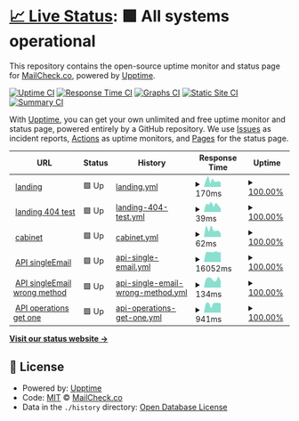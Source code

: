 # [📈 Live Status](https://status.mailcheck.co): <!--live status--> **🟩 All systems operational**

This repository contains the open-source uptime monitor and status page for [MailCheck.co](https://mailcheck.co), powered by [Upptime](https://github.com/upptime/upptime).

[![Uptime CI](https://github.com/MailCheck-co/status/workflows/Uptime%20CI/badge.svg)](https://github.com/upptime/upptime/actions?query=workflow%3A%22Uptime+CI%22)
[![Response Time CI](https://github.com/MailCheck-co/status/workflows/Response%20Time%20CI/badge.svg)](https://github.com/upptime/upptime/actions?query=workflow%3A%22Response+Time+CI%22)
[![Graphs CI](https://github.com/MailCheck-co/status/workflows/Graphs%20CI/badge.svg)](https://github.com/upptime/upptime/actions?query=workflow%3A%22Graphs+CI%22)
[![Static Site CI](https://github.com/MailCheck-co/status/workflows/Static%20Site%20CI/badge.svg)](https://github.com/upptime/upptime/actions?query=workflow%3A%22Static+Site+CI%22)
[![Summary CI](https://github.com/MailCheck-co/status/workflows/Summary%20CI/badge.svg)](https://github.com/upptime/upptime/actions?query=workflow%3A%22Summary+CI%22)

With [Upptime](https://upptime.js.org), you can get your own unlimited and free uptime monitor and status page, powered entirely by a GitHub repository. We use [Issues](https://github.com/MailCheck-co/status/issues) as incident reports, [Actions](https://github.com/MailCheck-co/status/actions) as uptime monitors, and [Pages](https://status.mailcheck.co) for the status page.

<!--start: status pages-->
<!-- This summary is generated by Upptime (https://github.com/upptime/upptime) -->
<!-- Do not edit this manually, your changes will be overwritten -->
<!-- prettier-ignore -->
| URL | Status | History | Response Time | Uptime |
| --- | ------ | ------- | ------------- | ------ |
| <img alt="" src="https://favicons.githubusercontent.com/www.mailcheck.co" height="13"> [landing](https://www.mailcheck.co) | 🟩 Up | [landing.yml](https://github.com/MailCheck-co/status/commits/HEAD/history/landing.yml) | <details><summary><img alt="Response time graph" src="./graphs/landing/response-time-week.png" height="20"> 170ms</summary><br><a href="https://status.mailcheck.co/history/landing"><img alt="Response time 225" src="https://img.shields.io/endpoint?url=https%3A%2F%2Fraw.githubusercontent.com%2FMailCheck-co%2Fstatus%2FHEAD%2Fapi%2Flanding%2Fresponse-time.json"></a><br><a href="https://status.mailcheck.co/history/landing"><img alt="24-hour response time 236" src="https://img.shields.io/endpoint?url=https%3A%2F%2Fraw.githubusercontent.com%2FMailCheck-co%2Fstatus%2FHEAD%2Fapi%2Flanding%2Fresponse-time-day.json"></a><br><a href="https://status.mailcheck.co/history/landing"><img alt="7-day response time 170" src="https://img.shields.io/endpoint?url=https%3A%2F%2Fraw.githubusercontent.com%2FMailCheck-co%2Fstatus%2FHEAD%2Fapi%2Flanding%2Fresponse-time-week.json"></a><br><a href="https://status.mailcheck.co/history/landing"><img alt="30-day response time 210" src="https://img.shields.io/endpoint?url=https%3A%2F%2Fraw.githubusercontent.com%2FMailCheck-co%2Fstatus%2FHEAD%2Fapi%2Flanding%2Fresponse-time-month.json"></a><br><a href="https://status.mailcheck.co/history/landing"><img alt="1-year response time 219" src="https://img.shields.io/endpoint?url=https%3A%2F%2Fraw.githubusercontent.com%2FMailCheck-co%2Fstatus%2FHEAD%2Fapi%2Flanding%2Fresponse-time-year.json"></a></details> | <details><summary><a href="https://status.mailcheck.co/history/landing">100.00%</a></summary><a href="https://status.mailcheck.co/history/landing"><img alt="All-time uptime 100.00%" src="https://img.shields.io/endpoint?url=https%3A%2F%2Fraw.githubusercontent.com%2FMailCheck-co%2Fstatus%2FHEAD%2Fapi%2Flanding%2Fuptime.json"></a><br><a href="https://status.mailcheck.co/history/landing"><img alt="24-hour uptime 100.00%" src="https://img.shields.io/endpoint?url=https%3A%2F%2Fraw.githubusercontent.com%2FMailCheck-co%2Fstatus%2FHEAD%2Fapi%2Flanding%2Fuptime-day.json"></a><br><a href="https://status.mailcheck.co/history/landing"><img alt="7-day uptime 100.00%" src="https://img.shields.io/endpoint?url=https%3A%2F%2Fraw.githubusercontent.com%2FMailCheck-co%2Fstatus%2FHEAD%2Fapi%2Flanding%2Fuptime-week.json"></a><br><a href="https://status.mailcheck.co/history/landing"><img alt="30-day uptime 100.00%" src="https://img.shields.io/endpoint?url=https%3A%2F%2Fraw.githubusercontent.com%2FMailCheck-co%2Fstatus%2FHEAD%2Fapi%2Flanding%2Fuptime-month.json"></a><br><a href="https://status.mailcheck.co/history/landing"><img alt="1-year uptime 100.00%" src="https://img.shields.io/endpoint?url=https%3A%2F%2Fraw.githubusercontent.com%2FMailCheck-co%2Fstatus%2FHEAD%2Fapi%2Flanding%2Fuptime-year.json"></a></details>
| <img alt="" src="https://favicons.githubusercontent.com/www.mailcheck.co" height="13"> [landing 404 test](https://www.mailcheck.co/not-exist) | 🟩 Up | [landing-404-test.yml](https://github.com/MailCheck-co/status/commits/HEAD/history/landing-404-test.yml) | <details><summary><img alt="Response time graph" src="./graphs/landing-404-test/response-time-week.png" height="20"> 39ms</summary><br><a href="https://status.mailcheck.co/history/landing-404-test"><img alt="Response time 73" src="https://img.shields.io/endpoint?url=https%3A%2F%2Fraw.githubusercontent.com%2FMailCheck-co%2Fstatus%2FHEAD%2Fapi%2Flanding-404-test%2Fresponse-time.json"></a><br><a href="https://status.mailcheck.co/history/landing-404-test"><img alt="24-hour response time 51" src="https://img.shields.io/endpoint?url=https%3A%2F%2Fraw.githubusercontent.com%2FMailCheck-co%2Fstatus%2FHEAD%2Fapi%2Flanding-404-test%2Fresponse-time-day.json"></a><br><a href="https://status.mailcheck.co/history/landing-404-test"><img alt="7-day response time 39" src="https://img.shields.io/endpoint?url=https%3A%2F%2Fraw.githubusercontent.com%2FMailCheck-co%2Fstatus%2FHEAD%2Fapi%2Flanding-404-test%2Fresponse-time-week.json"></a><br><a href="https://status.mailcheck.co/history/landing-404-test"><img alt="30-day response time 57" src="https://img.shields.io/endpoint?url=https%3A%2F%2Fraw.githubusercontent.com%2FMailCheck-co%2Fstatus%2FHEAD%2Fapi%2Flanding-404-test%2Fresponse-time-month.json"></a><br><a href="https://status.mailcheck.co/history/landing-404-test"><img alt="1-year response time 71" src="https://img.shields.io/endpoint?url=https%3A%2F%2Fraw.githubusercontent.com%2FMailCheck-co%2Fstatus%2FHEAD%2Fapi%2Flanding-404-test%2Fresponse-time-year.json"></a></details> | <details><summary><a href="https://status.mailcheck.co/history/landing-404-test">100.00%</a></summary><a href="https://status.mailcheck.co/history/landing-404-test"><img alt="All-time uptime 100.00%" src="https://img.shields.io/endpoint?url=https%3A%2F%2Fraw.githubusercontent.com%2FMailCheck-co%2Fstatus%2FHEAD%2Fapi%2Flanding-404-test%2Fuptime.json"></a><br><a href="https://status.mailcheck.co/history/landing-404-test"><img alt="24-hour uptime 100.00%" src="https://img.shields.io/endpoint?url=https%3A%2F%2Fraw.githubusercontent.com%2FMailCheck-co%2Fstatus%2FHEAD%2Fapi%2Flanding-404-test%2Fuptime-day.json"></a><br><a href="https://status.mailcheck.co/history/landing-404-test"><img alt="7-day uptime 100.00%" src="https://img.shields.io/endpoint?url=https%3A%2F%2Fraw.githubusercontent.com%2FMailCheck-co%2Fstatus%2FHEAD%2Fapi%2Flanding-404-test%2Fuptime-week.json"></a><br><a href="https://status.mailcheck.co/history/landing-404-test"><img alt="30-day uptime 100.00%" src="https://img.shields.io/endpoint?url=https%3A%2F%2Fraw.githubusercontent.com%2FMailCheck-co%2Fstatus%2FHEAD%2Fapi%2Flanding-404-test%2Fuptime-month.json"></a><br><a href="https://status.mailcheck.co/history/landing-404-test"><img alt="1-year uptime 100.00%" src="https://img.shields.io/endpoint?url=https%3A%2F%2Fraw.githubusercontent.com%2FMailCheck-co%2Fstatus%2FHEAD%2Fapi%2Flanding-404-test%2Fuptime-year.json"></a></details>
| <img alt="" src="https://www.mailcheck.co/favicon.png" height="13"> [cabinet](https://app.mailcheck.co) | 🟩 Up | [cabinet.yml](https://github.com/MailCheck-co/status/commits/HEAD/history/cabinet.yml) | <details><summary><img alt="Response time graph" src="./graphs/cabinet/response-time-week.png" height="20"> 62ms</summary><br><a href="https://status.mailcheck.co/history/cabinet"><img alt="Response time 74" src="https://img.shields.io/endpoint?url=https%3A%2F%2Fraw.githubusercontent.com%2FMailCheck-co%2Fstatus%2FHEAD%2Fapi%2Fcabinet%2Fresponse-time.json"></a><br><a href="https://status.mailcheck.co/history/cabinet"><img alt="24-hour response time 122" src="https://img.shields.io/endpoint?url=https%3A%2F%2Fraw.githubusercontent.com%2FMailCheck-co%2Fstatus%2FHEAD%2Fapi%2Fcabinet%2Fresponse-time-day.json"></a><br><a href="https://status.mailcheck.co/history/cabinet"><img alt="7-day response time 62" src="https://img.shields.io/endpoint?url=https%3A%2F%2Fraw.githubusercontent.com%2FMailCheck-co%2Fstatus%2FHEAD%2Fapi%2Fcabinet%2Fresponse-time-week.json"></a><br><a href="https://status.mailcheck.co/history/cabinet"><img alt="30-day response time 69" src="https://img.shields.io/endpoint?url=https%3A%2F%2Fraw.githubusercontent.com%2FMailCheck-co%2Fstatus%2FHEAD%2Fapi%2Fcabinet%2Fresponse-time-month.json"></a><br><a href="https://status.mailcheck.co/history/cabinet"><img alt="1-year response time 71" src="https://img.shields.io/endpoint?url=https%3A%2F%2Fraw.githubusercontent.com%2FMailCheck-co%2Fstatus%2FHEAD%2Fapi%2Fcabinet%2Fresponse-time-year.json"></a></details> | <details><summary><a href="https://status.mailcheck.co/history/cabinet">100.00%</a></summary><a href="https://status.mailcheck.co/history/cabinet"><img alt="All-time uptime 100.00%" src="https://img.shields.io/endpoint?url=https%3A%2F%2Fraw.githubusercontent.com%2FMailCheck-co%2Fstatus%2FHEAD%2Fapi%2Fcabinet%2Fuptime.json"></a><br><a href="https://status.mailcheck.co/history/cabinet"><img alt="24-hour uptime 100.00%" src="https://img.shields.io/endpoint?url=https%3A%2F%2Fraw.githubusercontent.com%2FMailCheck-co%2Fstatus%2FHEAD%2Fapi%2Fcabinet%2Fuptime-day.json"></a><br><a href="https://status.mailcheck.co/history/cabinet"><img alt="7-day uptime 100.00%" src="https://img.shields.io/endpoint?url=https%3A%2F%2Fraw.githubusercontent.com%2FMailCheck-co%2Fstatus%2FHEAD%2Fapi%2Fcabinet%2Fuptime-week.json"></a><br><a href="https://status.mailcheck.co/history/cabinet"><img alt="30-day uptime 100.00%" src="https://img.shields.io/endpoint?url=https%3A%2F%2Fraw.githubusercontent.com%2FMailCheck-co%2Fstatus%2FHEAD%2Fapi%2Fcabinet%2Fuptime-month.json"></a><br><a href="https://status.mailcheck.co/history/cabinet"><img alt="1-year uptime 100.00%" src="https://img.shields.io/endpoint?url=https%3A%2F%2Fraw.githubusercontent.com%2FMailCheck-co%2Fstatus%2FHEAD%2Fapi%2Fcabinet%2Fuptime-year.json"></a></details>
| <img alt="" src="https://www.mailcheck.co/favicon.png" height="13"> [API singleEmail](https://api.mailcheck.co/v1/singleEmail:check) | 🟩 Up | [api-single-email.yml](https://github.com/MailCheck-co/status/commits/HEAD/history/api-single-email.yml) | <details><summary><img alt="Response time graph" src="./graphs/api-single-email/response-time-week.png" height="20"> 16052ms</summary><br><a href="https://status.mailcheck.co/history/api-single-email"><img alt="Response time 15973" src="https://img.shields.io/endpoint?url=https%3A%2F%2Fraw.githubusercontent.com%2FMailCheck-co%2Fstatus%2FHEAD%2Fapi%2Fapi-single-email%2Fresponse-time.json"></a><br><a href="https://status.mailcheck.co/history/api-single-email"><img alt="24-hour response time 15837" src="https://img.shields.io/endpoint?url=https%3A%2F%2Fraw.githubusercontent.com%2FMailCheck-co%2Fstatus%2FHEAD%2Fapi%2Fapi-single-email%2Fresponse-time-day.json"></a><br><a href="https://status.mailcheck.co/history/api-single-email"><img alt="7-day response time 16052" src="https://img.shields.io/endpoint?url=https%3A%2F%2Fraw.githubusercontent.com%2FMailCheck-co%2Fstatus%2FHEAD%2Fapi%2Fapi-single-email%2Fresponse-time-week.json"></a><br><a href="https://status.mailcheck.co/history/api-single-email"><img alt="30-day response time 15975" src="https://img.shields.io/endpoint?url=https%3A%2F%2Fraw.githubusercontent.com%2FMailCheck-co%2Fstatus%2FHEAD%2Fapi%2Fapi-single-email%2Fresponse-time-month.json"></a><br><a href="https://status.mailcheck.co/history/api-single-email"><img alt="1-year response time 15887" src="https://img.shields.io/endpoint?url=https%3A%2F%2Fraw.githubusercontent.com%2FMailCheck-co%2Fstatus%2FHEAD%2Fapi%2Fapi-single-email%2Fresponse-time-year.json"></a></details> | <details><summary><a href="https://status.mailcheck.co/history/api-single-email">100.00%</a></summary><a href="https://status.mailcheck.co/history/api-single-email"><img alt="All-time uptime 100.00%" src="https://img.shields.io/endpoint?url=https%3A%2F%2Fraw.githubusercontent.com%2FMailCheck-co%2Fstatus%2FHEAD%2Fapi%2Fapi-single-email%2Fuptime.json"></a><br><a href="https://status.mailcheck.co/history/api-single-email"><img alt="24-hour uptime 100.00%" src="https://img.shields.io/endpoint?url=https%3A%2F%2Fraw.githubusercontent.com%2FMailCheck-co%2Fstatus%2FHEAD%2Fapi%2Fapi-single-email%2Fuptime-day.json"></a><br><a href="https://status.mailcheck.co/history/api-single-email"><img alt="7-day uptime 100.00%" src="https://img.shields.io/endpoint?url=https%3A%2F%2Fraw.githubusercontent.com%2FMailCheck-co%2Fstatus%2FHEAD%2Fapi%2Fapi-single-email%2Fuptime-week.json"></a><br><a href="https://status.mailcheck.co/history/api-single-email"><img alt="30-day uptime 100.00%" src="https://img.shields.io/endpoint?url=https%3A%2F%2Fraw.githubusercontent.com%2FMailCheck-co%2Fstatus%2FHEAD%2Fapi%2Fapi-single-email%2Fuptime-month.json"></a><br><a href="https://status.mailcheck.co/history/api-single-email"><img alt="1-year uptime 100.00%" src="https://img.shields.io/endpoint?url=https%3A%2F%2Fraw.githubusercontent.com%2FMailCheck-co%2Fstatus%2FHEAD%2Fapi%2Fapi-single-email%2Fuptime-year.json"></a></details>
| <img alt="" src="https://www.mailcheck.co/favicon.png" height="13"> [API singleEmail wrong method](https://api.mailcheck.co/v1/singleEmail:check) | 🟩 Up | [api-single-email-wrong-method.yml](https://github.com/MailCheck-co/status/commits/HEAD/history/api-single-email-wrong-method.yml) | <details><summary><img alt="Response time graph" src="./graphs/api-single-email-wrong-method/response-time-week.png" height="20"> 134ms</summary><br><a href="https://status.mailcheck.co/history/api-single-email-wrong-method"><img alt="Response time 142" src="https://img.shields.io/endpoint?url=https%3A%2F%2Fraw.githubusercontent.com%2FMailCheck-co%2Fstatus%2FHEAD%2Fapi%2Fapi-single-email-wrong-method%2Fresponse-time.json"></a><br><a href="https://status.mailcheck.co/history/api-single-email-wrong-method"><img alt="24-hour response time 149" src="https://img.shields.io/endpoint?url=https%3A%2F%2Fraw.githubusercontent.com%2FMailCheck-co%2Fstatus%2FHEAD%2Fapi%2Fapi-single-email-wrong-method%2Fresponse-time-day.json"></a><br><a href="https://status.mailcheck.co/history/api-single-email-wrong-method"><img alt="7-day response time 134" src="https://img.shields.io/endpoint?url=https%3A%2F%2Fraw.githubusercontent.com%2FMailCheck-co%2Fstatus%2FHEAD%2Fapi%2Fapi-single-email-wrong-method%2Fresponse-time-week.json"></a><br><a href="https://status.mailcheck.co/history/api-single-email-wrong-method"><img alt="30-day response time 140" src="https://img.shields.io/endpoint?url=https%3A%2F%2Fraw.githubusercontent.com%2FMailCheck-co%2Fstatus%2FHEAD%2Fapi%2Fapi-single-email-wrong-method%2Fresponse-time-month.json"></a><br><a href="https://status.mailcheck.co/history/api-single-email-wrong-method"><img alt="1-year response time 140" src="https://img.shields.io/endpoint?url=https%3A%2F%2Fraw.githubusercontent.com%2FMailCheck-co%2Fstatus%2FHEAD%2Fapi%2Fapi-single-email-wrong-method%2Fresponse-time-year.json"></a></details> | <details><summary><a href="https://status.mailcheck.co/history/api-single-email-wrong-method">100.00%</a></summary><a href="https://status.mailcheck.co/history/api-single-email-wrong-method"><img alt="All-time uptime 100.00%" src="https://img.shields.io/endpoint?url=https%3A%2F%2Fraw.githubusercontent.com%2FMailCheck-co%2Fstatus%2FHEAD%2Fapi%2Fapi-single-email-wrong-method%2Fuptime.json"></a><br><a href="https://status.mailcheck.co/history/api-single-email-wrong-method"><img alt="24-hour uptime 100.00%" src="https://img.shields.io/endpoint?url=https%3A%2F%2Fraw.githubusercontent.com%2FMailCheck-co%2Fstatus%2FHEAD%2Fapi%2Fapi-single-email-wrong-method%2Fuptime-day.json"></a><br><a href="https://status.mailcheck.co/history/api-single-email-wrong-method"><img alt="7-day uptime 100.00%" src="https://img.shields.io/endpoint?url=https%3A%2F%2Fraw.githubusercontent.com%2FMailCheck-co%2Fstatus%2FHEAD%2Fapi%2Fapi-single-email-wrong-method%2Fuptime-week.json"></a><br><a href="https://status.mailcheck.co/history/api-single-email-wrong-method"><img alt="30-day uptime 100.00%" src="https://img.shields.io/endpoint?url=https%3A%2F%2Fraw.githubusercontent.com%2FMailCheck-co%2Fstatus%2FHEAD%2Fapi%2Fapi-single-email-wrong-method%2Fuptime-month.json"></a><br><a href="https://status.mailcheck.co/history/api-single-email-wrong-method"><img alt="1-year uptime 100.00%" src="https://img.shields.io/endpoint?url=https%3A%2F%2Fraw.githubusercontent.com%2FMailCheck-co%2Fstatus%2FHEAD%2Fapi%2Fapi-single-email-wrong-method%2Fuptime-year.json"></a></details>
| <img alt="" src="https://www.mailcheck.co/favicon.png" height="13"> [API operations get one](https://api.mailcheck.co/v1/emails/operations/dfc72926-b7f8-4f22-878c-03377fb8e325) | 🟩 Up | [api-operations-get-one.yml](https://github.com/MailCheck-co/status/commits/HEAD/history/api-operations-get-one.yml) | <details><summary><img alt="Response time graph" src="./graphs/api-operations-get-one/response-time-week.png" height="20"> 941ms</summary><br><a href="https://status.mailcheck.co/history/api-operations-get-one"><img alt="Response time 951" src="https://img.shields.io/endpoint?url=https%3A%2F%2Fraw.githubusercontent.com%2FMailCheck-co%2Fstatus%2FHEAD%2Fapi%2Fapi-operations-get-one%2Fresponse-time.json"></a><br><a href="https://status.mailcheck.co/history/api-operations-get-one"><img alt="24-hour response time 1024" src="https://img.shields.io/endpoint?url=https%3A%2F%2Fraw.githubusercontent.com%2FMailCheck-co%2Fstatus%2FHEAD%2Fapi%2Fapi-operations-get-one%2Fresponse-time-day.json"></a><br><a href="https://status.mailcheck.co/history/api-operations-get-one"><img alt="7-day response time 941" src="https://img.shields.io/endpoint?url=https%3A%2F%2Fraw.githubusercontent.com%2FMailCheck-co%2Fstatus%2FHEAD%2Fapi%2Fapi-operations-get-one%2Fresponse-time-week.json"></a><br><a href="https://status.mailcheck.co/history/api-operations-get-one"><img alt="30-day response time 1061" src="https://img.shields.io/endpoint?url=https%3A%2F%2Fraw.githubusercontent.com%2FMailCheck-co%2Fstatus%2FHEAD%2Fapi%2Fapi-operations-get-one%2Fresponse-time-month.json"></a><br><a href="https://status.mailcheck.co/history/api-operations-get-one"><img alt="1-year response time 941" src="https://img.shields.io/endpoint?url=https%3A%2F%2Fraw.githubusercontent.com%2FMailCheck-co%2Fstatus%2FHEAD%2Fapi%2Fapi-operations-get-one%2Fresponse-time-year.json"></a></details> | <details><summary><a href="https://status.mailcheck.co/history/api-operations-get-one">100.00%</a></summary><a href="https://status.mailcheck.co/history/api-operations-get-one"><img alt="All-time uptime 100.00%" src="https://img.shields.io/endpoint?url=https%3A%2F%2Fraw.githubusercontent.com%2FMailCheck-co%2Fstatus%2FHEAD%2Fapi%2Fapi-operations-get-one%2Fuptime.json"></a><br><a href="https://status.mailcheck.co/history/api-operations-get-one"><img alt="24-hour uptime 100.00%" src="https://img.shields.io/endpoint?url=https%3A%2F%2Fraw.githubusercontent.com%2FMailCheck-co%2Fstatus%2FHEAD%2Fapi%2Fapi-operations-get-one%2Fuptime-day.json"></a><br><a href="https://status.mailcheck.co/history/api-operations-get-one"><img alt="7-day uptime 100.00%" src="https://img.shields.io/endpoint?url=https%3A%2F%2Fraw.githubusercontent.com%2FMailCheck-co%2Fstatus%2FHEAD%2Fapi%2Fapi-operations-get-one%2Fuptime-week.json"></a><br><a href="https://status.mailcheck.co/history/api-operations-get-one"><img alt="30-day uptime 100.00%" src="https://img.shields.io/endpoint?url=https%3A%2F%2Fraw.githubusercontent.com%2FMailCheck-co%2Fstatus%2FHEAD%2Fapi%2Fapi-operations-get-one%2Fuptime-month.json"></a><br><a href="https://status.mailcheck.co/history/api-operations-get-one"><img alt="1-year uptime 100.00%" src="https://img.shields.io/endpoint?url=https%3A%2F%2Fraw.githubusercontent.com%2FMailCheck-co%2Fstatus%2FHEAD%2Fapi%2Fapi-operations-get-one%2Fuptime-year.json"></a></details>

<!--end: status pages-->

[**Visit our status website →**](https://status.mailcheck.co)

## 📄 License

- Powered by: [Upptime](https://github.com/upptime/upptime)
- Code: [MIT](./LICENSE) © [MailCheck.co](https://mailcheck.co)
- Data in the `./history` directory: [Open Database License](https://opendatacommons.org/licenses/odbl/1-0/)
